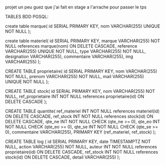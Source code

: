 projet un peu guez que j'ai fait en stage a l'arrache pour passer le tps

TABLES BDD PGSQL:

create table marque(
id SERIAL PRIMARY KEY,
nom VARCHAR(255) UNIQUE NOT NULL
);

create table materiel(
id SERIAL PRIMARY KEY,
marque VARCHAR(255) NOT NULL references marque(nom) ON DELETE CASCADE,
reference VARCHAR(255) UNIQUE NOT NULL,
type VARCHAR(255) NOT NULL,
designation VARCHAR(255),
commentaire VARCHAR(255),
img VARCHAR(255)
);

CREATE TABLE proprietaire(
id SERIAL PRIMARY KEY,
nom VARCHAR(255) NOT NULL,
prenom VARCHAR(255) NOT NULL,
mail VARCHAR(255) UNIQUE NOT NULL
);

CREATE TABLE stock(
id SERIAL PRIMARY KEY,
nom VARCHAR(255) NOT NULL,
ref_proprietaire INT NOT NULL references proprietaire(id) ON DELETE CASCADE
);

CREATE TABLE quantite(
ref_materiel INT NOT NULL references materiel(id) ON DELETE CASCADE,
ref_stock INT NOT NULL references stock(id) ON DELETE CASCADE,
qte_ne INT NOT NULL CHECK (qte_ne >= 0),
qte_eo INT NOT NULL CHECK (qte_eo >= 0),
qte_se INT NOT NULL CHECK (qte_se >= 0),
commentaire VARCHAR(255),
PRIMARY KEY (ref_materiel, ref_stock)
);

CREATE TABLE log (
id SERIAL PRIMARY KEY,
date TIMESTAMPTZ NOT NULL,
action VARCHAR(255) NOT NULL,
auteur INT NOT NULL references proprietaire(id) ON DELETE CASCADE,
ref_stock INT NOT NULL references stock(id) ON DELETE CASCADE,
detail VARCHAR(255)
);
